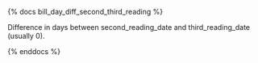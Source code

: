 {% docs bill_day_diff_second_third_reading %}

Difference in days between second_reading_date and third_reading_date (usually 0).

{% enddocs %}